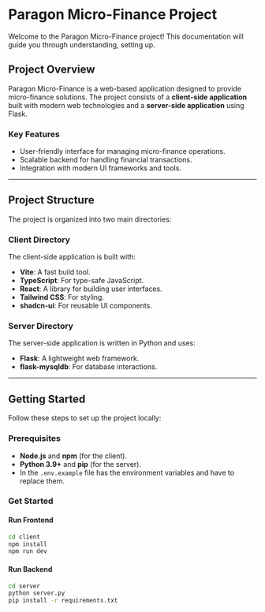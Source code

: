 # Paragon Micro-Finance Project
Welcome to the Paragon Micro-Finance project! This documentation will guide you through understanding, setting up.

## Project Overview

Paragon Micro-Finance is a web-based application designed to provide micro-finance solutions. The project consists of a **client-side application** built with modern web technologies and a **server-side application** using Flask.

### Key Features
- User-friendly interface for managing micro-finance operations.
- Scalable backend for handling financial transactions.
- Integration with modern UI frameworks and tools.

---

## Project Structure

The project is organized into two main directories:

### Client Directory
The client-side application is built with:
- **Vite**: A fast build tool.
- **TypeScript**: For type-safe JavaScript.
- **React**: A library for building user interfaces.
- **Tailwind CSS**: For styling.
- **shadcn-ui**: For reusable UI components.

### Server Directory
The server-side application is written in Python and uses:
- **Flask**: A lightweight web framework.
- **flask-mysqldb**: For database interactions.

---

## Getting Started

Follow these steps to set up the project locally:

### Prerequisites
- **Node.js** and **npm** (for the client).
- **Python 3.9+** and **pip** (for the server).
- In the ```.env.example``` file has the environment variables and have to replace them.

### Get Started
#### Run Frontend
```sh
cd client
npm install
npm run dev
```

#### Run Backend
```sh
cd server
python server.py
pip install -r requirements.txt
```



